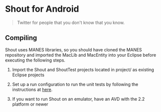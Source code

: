 Shout for Android
=================

> Twitter for people that you don't know that you know.

Compiling
---------

Shout uses MANES libraries, so you should have cloned the MANES repository and 
imported the MacLib and MacEntity into your Eclipse before executing the
following steps.

1. Import the Shout and ShoutTest projects located in project/ as existing
Eclipse projects

2. Set up a run configuration to run the unit tests by following the 
instructions at [here](http://pivotal.github.com/robolectric/eclipse-quick-start.html).

3. If you want to run Shout on an emulator, have an AVD with the 2.2 platform
or newer
